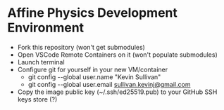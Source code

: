# Affine Physics Development Environment

- Fork this repository (won't get submodules)
- Open VSCode Remote Containers on it (won't populate submodules)
- Launch terminal
- Configure git for yourself in your new VM/container
  - git config --global user.name "Kevin Sullivan"
  - git config --global user.email sullivan.kevinj@gmail.com
- Copy the image public key (~/.ssh/ed25519.pub) to your GitHub SSH keys store (?)
